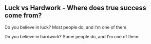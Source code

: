 ## Luck vs Hardwork - Where does true success come from? ##

Do you believe in luck? Most people do, and I'm one of them.

Do you believe in hardwork? Some people do, and I'm one of them.


